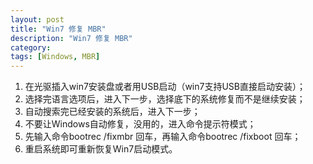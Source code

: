 ```yaml
---
layout: post
title: "Win7 修复 MBR"
description: "Win7 修复 MBR"
category: 
tags: [Windows, MBR]
---
```


<ol>
<li>在光驱插入win7安装盘或者用USB启动（win7支持USB直接启动安装）；
</li><li>选择完语言选项后，进入下一步，选择底下的系统修复而不是继续安装；
</li><li>自动搜索完已经安装的系统后，进入下一步；
</li><li>不要让Windows自动修复，没用的，进入命令提示符模式；
</li><li>先输入命令bootrec /fixmbr 回车，再输入命令bootrec /fixboot 回车；
</li><li>重启系统即可重新恢复Win7启动模式。
</li></ol>